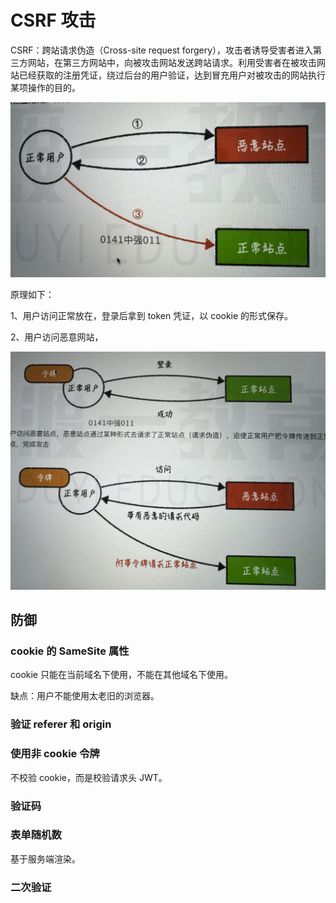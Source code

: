 # CSRF 攻击

CSRF：跨站请求伪造（Cross-site request forgery），攻击者诱导受害者进入第三方网站，在第三方网站中，向被攻击网站发送跨站请求。利用受害者在被攻击网站已经获取的注册凭证，绕过后台的用户验证，达到冒充用户对被攻击的网站执行某项操作的目的。

![alt text](image.png)

原理如下：

1、用户访问正常放在，登录后拿到 token 凭证，以 cookie 的形式保存。

2、用户访问恶意网站，

![alt text](image-1.png)

## 防御

### cookie 的 SameSite 属性

cookie 只能在当前域名下使用，不能在其他域名下使用。

缺点：用户不能使用太老旧的浏览器。

### 验证 referer 和 origin

### 使用非 cookie 令牌

不校验 cookie，而是校验请求头 JWT。

### 验证码

### 表单随机数

基于服务端渲染。

### 二次验证